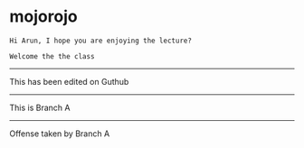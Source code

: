 # mojorojo
 
	Hi Arun, I hope you are enjoying the lecture?

	Welcome the the class

 ---

 This has been edited on Guthub

 ---

This is Branch A

---

Offense taken by Branch A